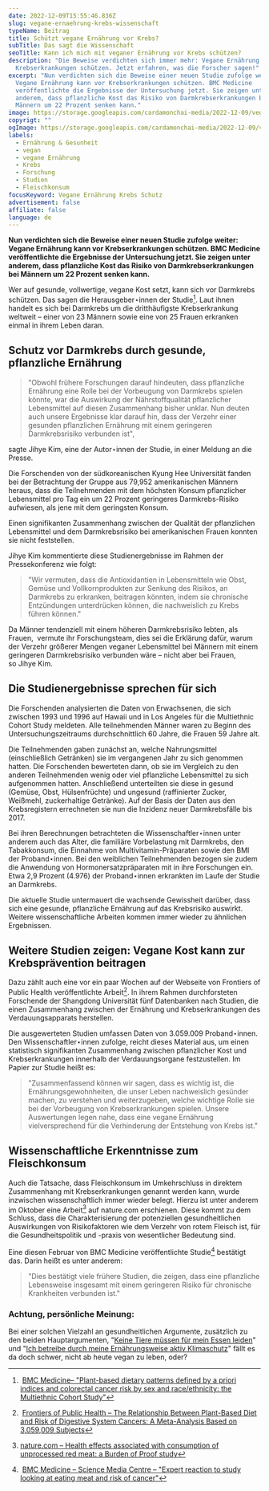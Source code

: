 ```yaml
---
date: 2022-12-09T15:55:46.836Z
slug: vegane-ernaehrung-krebs-wissenschaft
typeName: Beitrag
title: Schützt vegane Ernährung vor Krebs?
subTitle: Das sagt die Wissenschaft
seoTitle: Kann ich mich mit veganer Ernährung vor Krebs schützen?
description: "Die Beweise verdichten sich immer mehr: Vegane Ernährung kann vor
  Krebserkrankungen schützen. Jetzt erfahren, was die Forscher sagen!"
excerpt: "Nun verdichten sich die Beweise einer neuen Studie zufolge weiter:
  Vegane Ernährung kann vor Krebserkrankungen schützen. BMC Medicine
  veröffentlichte die Ergebnisse der Untersuchung jetzt. Sie zeigen unter
  anderem, dass pflanzliche Kost das Risiko von Darmkrebserkrankungen bei
  Männern um 22 Prozent senken kann."
image: https://storage.googleapis.com/cardamonchai-media/2022-12-09/vegane-ernaehrung-krebs-schutz-jpg-imagine-180808_735730_4608_3456/640.webp
copyrigt: ""
ogImage: https://storage.googleapis.com/cardamonchai-media/2022-12-09/vegane-ernaehrung-krebs-schutz-og-jpg-imagine-180808_7c5e37_1200_628/640.webp
labels:
  - Ernährung & Gesunheit
  - vegan
  - vegane Ernährung
  - Krebs
  - Forschung
  - Studien
  - Fleischkonsum
focusKeyword: Vegane Ernährung Krebs Schutz
advertisement: false
affiliate: false
language: de
---
```

**Nun verdichten sich die Beweise einer neuen Studie zufolge weiter: Vegane Ernährung kann vor Krebserkrankungen schützen. BMC Medicine veröffentlichte die Ergebnisse der Untersuchung jetzt. Sie zeigen unter anderem, dass pflanzliche Kost das Risiko von Darmkrebserkrankungen bei Männern um 22 Prozent senken kann.**

Wer auf gesunde, vollwertige, vegane Kost setzt, kann sich vor Darmkrebs schützen. Das sagen die Herausgeber⋆innen der Studie[^1]. Laut ihnen handelt es sich bei Darmkrebs um die dritthäufigste Krebserkrankung weltweit – einer von 23 Männern sowie eine von 25 Frauen erkranken einmal in ihrem Leben daran.

## Schutz vor Darmkrebs durch gesunde, pflanzliche Ernährung

> "Obwohl frühere Forschungen darauf hindeuten, dass pflanzliche Ernährung eine Rolle bei der Vorbeugung von Darmkrebs spielen könnte, war die Auswirkung der Nährstoffqualität pflanzlicher Lebensmittel auf diesen Zusammenhang bisher unklar. Nun deuten auch unsere Ergebnisse klar darauf hin, dass der Verzehr einer gesunden pflanzlichen Ernährung mit einem geringeren Darmkrebsrisiko verbunden ist", 

sagte Jihye Kim, eine der Autor⋆innen der Studie, in einer Meldung an die Presse.

Die Forschenden von der südkoreanischen Kyung Hee Universität fanden bei der Betrachtung der Gruppe aus 79,952 amerikanischen Männern heraus, dass die Teilnehmenden mit dem höchsten Konsum pflanzlicher Lebensmittel pro Tag ein um 22 Prozent geringeres Darmkrebs-Risiko aufwiesen, als jene mit dem geringsten Konsum.

Einen signifikanten Zusammenhang zwischen der Qualität der pflanzlichen Lebensmittel und dem Darmkrebsrisiko bei amerikanischen Frauen konnten sie nicht feststellen.

Jihye Kim kommentierte diese Studienergebnisse im Rahmen der Pressekonferenz wie folgt:

> "Wir vermuten, dass die Antioxidantien in Lebensmitteln wie Obst, Gemüse und Vollkornprodukten zur Senkung des Risikos, an Darmkrebs zu erkranken, beitragen könnten, indem sie chronische Entzündungen unterdrücken können, die nachweislich zu Krebs führen können."

Da Männer tendenziell mit einem höheren Darmkrebsrisiko lebten, als Frauen,  vermute ihr Forschungsteam, dies sei die Erklärung dafür, warum der Verzehr größerer Mengen veganer Lebensmittel bei Männern mit einem geringeren Darmkrebsrisiko verbunden wäre – nicht aber bei Frauen, so Jihye Kim.

## Die Studienergebnisse sprechen für sich

Die Forschenden analysierten die Daten von Erwachsenen, die sich zwischen 1993 und 1996 auf Hawaii und in Los Angeles für die Multiethnic Cohort Study meldeten. Alle teilnehmenden Männer waren zu Beginn des Untersuchungszeitraums durchschnittlich 60 Jahre, die Frauen 59 Jahre alt.

Die Teilnehmenden gaben zunächst an, welche Nahrungsmittel (einschließlich Getränken) sie im vergangenen Jahr zu sich genommen hatten. Die Forschenden bewerteten dann, ob sie im Vergleich zu den anderen Teilnehmenden wenig oder viel pflanzliche Lebensmittel zu sich aufgenommen hatten. Anschließend unterteilten sie diese in gesund (Gemüse, Obst, Hülsenfrüchte) und ungesund (raffinierter Zucker, Weißmehl, zuckerhaltige Getränke). Auf der Basis der Daten aus den Krebsregistern errechneten sie nun die Inzidenz neuer Darmkrebsfälle bis 2017.

Bei ihren Berechnungen betrachteten die Wissenschaftler⋆innen unter anderem auch das Alter, die familiäre Vorbelastung mit Darmkrebs, den Tabakkonsum, die Einnahme von Multivitamin-Präparaten sowie den BMI der Proband⋆innen. Bei den weiblichen Teilnehmenden bezogen sie zudem die Anwendung von Hormonersatzpräparaten mit in ihre Forschungen ein. Etwa 2,9 Prozent (4.976) der Proband⋆innen erkrankten im Laufe der Studie an Darmkrebs.

Die aktuelle Studie untermauert die wachsende Gewissheit darüber, dass sich eine gesunde, pflanzliche Ernährung auf das Krebsrisiko auswirkt. Weitere wissenschaftliche Arbeiten kommen immer wieder zu ähnlichen Ergebnissen. 

## Weitere Studien zeigen: Vegane Kost kann zur Krebsprävention beitragen

Dazu zählt auch eine vor ein paar Wochen auf der Webseite von Frontiers of Public Health veröffentlichte Arbeit[^2]. In ihrem Rahmen durchforsteten Forschende der Shangdong Universität fünf Datenbanken nach Studien, die einen Zusammenhang zwischen der Ernährung und Krebserkrankungen des Verdauungsapparats herstellen.

Die ausgewerteten Studien umfassen Daten von 3.059.009 Proband⋆innen. Den Wissenschaftler⋆innen zufolge, reicht dieses Material aus, um einen statistisch signifikanten Zusammenhang zwischen pflanzlicher Kost und Krebserkrankungen innerhalb der Verdauungsorgane festzustellen. Im Papier zur Studie heißt es:

> "Zusammenfassend können wir sagen, dass es wichtig ist, die Ernährungsgewohnheiten, die unser Leben nachweislich gesünder machen, zu verstehen und weiterzugeben, welche wichtige Rolle sie bei der Vorbeugung von Krebserkrankungen spielen. Unsere Auswertungen legen nahe, dass eine vegane Ernährung vielversprechend für die Verhinderung der Entstehung von Krebs ist."

## Wissenschaftliche Erkenntnisse zum Fleischkonsum

Auch die Tatsache, dass Fleischkonsum im Umkehrschluss in direktem Zusammenhang mit Krebserkrankungen genannt werden kann, wurde inzwischen wissenschaftlich immer wieder belegt. Hierzu ist unter anderem im Oktober eine Arbeit[^3] auf nature.com erschienen. Diese kommt zu dem Schluss, dass die Charakterisierung der potenziellen gesundheitlichen Auswirkungen von Risikofaktoren wie dem Verzehr von rotem Fleisch ist, für die Gesundheitspolitik und -praxis von wesentlicher Bedeutung sind. 

Eine diesen Februar von BMC Medicine veröffentlichte Studie[^4] bestätigt das. Darin heißt es unter anderem:

> "Dies bestätigt viele frühere Studien, die zeigen, dass eine pflanzliche Lebensweise insgesamt mit einem geringeren Risiko für chronische Krankheiten verbunden ist."

### Achtung, persönliche Meinung:

Bei einer solchen Vielzahl an gesundheitlichen Argumente, zusätzlich zu den beiden Hauptargumenten, "[Keine Tiere müssen für mein Essen leiden](/tag/tierrechte)" und "[Ich betreibe durch meine Ernährungsweise aktiv Klimaschutz](/2017/02/klimaschutz-und-vegane-ernaehrung/)" fällt es da doch schwer, nicht ab heute vegan zu leben, oder?

[^1]: [BMC Medicine– "Plant-based dietary patterns defined by a priori indices and colorectal cancer risk by sex and race/ethnicity: the Multiethnic Cohort Study"](https://bmcmedicine.biomedcentral.com/articles/10.1186/s12916-022-02623-7)

[^2]: [Frontiers of Public Health – The Relationship Between Plant-Based Diet and Risk of Digestive System Cancers: A Meta-Analysis Based on 3,059,009 Subjects](https://pubmed.ncbi.nlm.nih.gov/35719615/)

[^3]: [nature.com – Health effects associated with consumption of unprocessed red meat: a Burden of Proof study](https://www.nature.com/articles/s41591-022-01968-z)

[^4]: [BMC Medicine – Science Media Centre – "Expert reaction to study looking at eating meat and risk of cancer"](https://www.sciencemediacentre.org/expert-reaction-to-study-looking-at-eating-meat-and-risk-of-cancer/)
